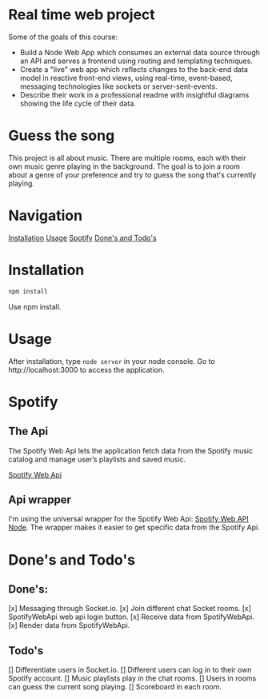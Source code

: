 # Real time web project

Some of the goals of this course:

* Build a Node Web App which consumes an external data source through an API and serves a frontend using routing and templating techniques.
* Create a "live" web app which reflects changes to the back-end data model in reactive front-end views, using real-time, event-based, messaging technologies like sockets or server-sent-events.
* Describe their work in a professional readme with insightful diagrams showing the life cycle of their data.

<!-- ☝️ replace this description -->
# Guess the song

This project is all about music. There are multiple rooms, each with their own music genre playing in the background. The goal is to join a room about a genre of your preference and try to guess the song that's currently playing.

<!-- Add a nice image here at the end of the week, showing off your shiny frontend 📸 -->

<!-- Maybe a table of contents here? 📚 -->
# Navigation

[Installation](#installation)
[Usage](#usage)
[Spotify](#spotify)
[Done's and Todo's](#done's-and-todo's)


<!-- How about a section that describes how to install this project? 🤓 -->
# Installation

```bash
npm install
```

Use npm install.

<!-- ...but how does one use this project? What are its features 🤔 -->
# Usage

After installation, type `node server` in your node console. Go to http://localhost:3000 to access the application.

<!-- What external data source is featured in your project and what are its properties 🌠 -->
# Spotify

## The Api

The Spotify Web Api lets the application fetch data from the Spotify music catalog and manage user’s playlists and saved music.

[Spotify Web Api](https://developer.spotify.com/web-api/)

## Api wrapper

I'm using the universal wrapper for the Spotify Web Api: [Spotify Web API Node](https://www.npmjs.com/package/spotify-web-api-node). The wrapper makes it easier to get specific data from the Spotify Api.

<!-- Where do the 0️⃣s and 1️⃣s live in your project? What db system are you using?-->

<!-- Maybe a checklist of done stuff and stuff still on your wishlist? ✅ -->
# Done's and Todo's

## Done's:
[x] Messaging through Socket.io.
[x] Join different chat Socket rooms.
[x] SpotifyWebApi web api login button.
[x] Receive data from SpotifyWebApi.
[x] Render data from SpotifyWebApi.

## Todo's
[] Differentiate users in Socket.io.
[] Different users can log in to their own Spotify account.
[] Music playlists play in the chat rooms.
[] Users in rooms can guess the current song playing.
[] Scoreboard in each room.

<!-- How about a license here? 📜 (or is it a licence?) 🤷 -->
